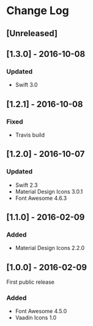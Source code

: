 # Change Log

## [Unreleased]

## [1.3.0] - 2016-10-08
### Updated
- Swift 3.0

## [1.2.1] - 2016-10-08
### Fixed
- Travis build

## [1.2.0] - 2016-10-07
### Updated
- Swift 2.3
- Material Design Icons 3.0.1
- Font Awesome 4.6.3

## [1.1.0] - 2016-02-09
### Added
- Material Design Icons 2.2.0

## [1.0.0] - 2016-02-09
First public release
### Added
- Font Awesome 4.5.0
- Vaadin Icons 1.0
